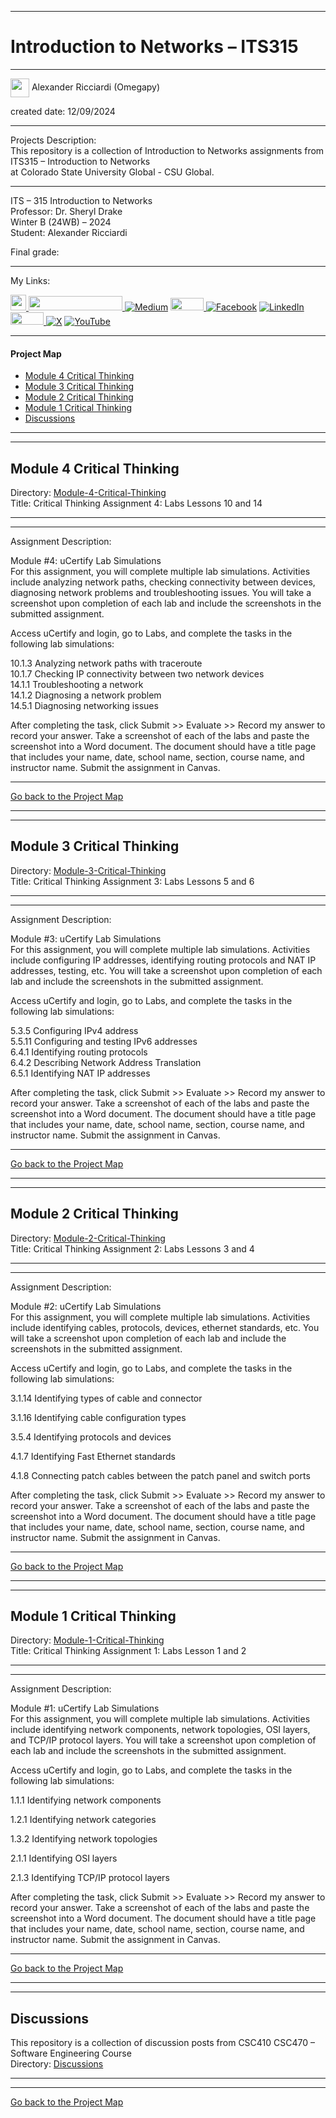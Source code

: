 ﻿-----------------------------------------------------------------------------------------------------------------------------
# Introduction to Networks – ITS315
-----------------------------------------------------------------------------------------------------------------------------

<img width="30" height="30" align="center" src="https://github.com/user-attachments/assets/a8e0ea66-5d8f-43b3-8fff-2c3d74d57f53"> Alexander Ricciardi (Omegapy)   

created date: 12/09/2024  

-----------------------------------------------------------------------------------------------------------------------------

Projects Description:    
This repository is a collection of Introduction to Networks assignments from ITS315 – Introduction to Networks  
at Colorado State University Global - CSU Global.  

-----------------------------------------------------------------------------------------------------------------------------

ITS – 315 Introduction to Networks    
Professor: Dr. Sheryl Drake  
Winter B (24WB) – 2024   
Student: Alexander Ricciardi   

Final grade: 

-----------------------------------------------------------------------------------------------------------------------------

My Links:   

<i><a href="https://www.alexomegapy.com" target="_blank"><img width="25" height="25" src="https://github.com/user-attachments/assets/a8e0ea66-5d8f-43b3-8fff-2c3d74d57f53"></i>
<i><a href="https://www.alexomegapy.com" target="_blank"><img width="150" height="23" src="https://github.com/user-attachments/assets/caa139ba-6b78-403f-902b-84450ff4d563"></i>
[![Medium](https://img.shields.io/badge/Medium-12100E?style=for-the-badge&logo=medium&logoColor=whit)](https://medium.com/@alex.omegapy)
<i><a href="https://dev.to/alex_ricciardi" target="_blank"><img width="53" height="20" src="https://github.com/user-attachments/assets/3dee9933-d8c9-4a38-b32e-b7a3c55e7e97"></i>
[![Facebook](https://img.shields.io/badge/Facebook-%231877F2.svg?logo=Facebook&logoColor=white)](https://www.facebook.com/profile.php?id=100089638857137)
[![LinkedIn](https://img.shields.io/badge/LinkedIn-%230077B5.svg?logo=linkedin&logoColor=white)](https://linkedin.com/in/alex-ricciardi)
<i><a href="https://www.threads.net/@alexomegapy?hl=en" target="_blank"><img width="53" height="20" src="https://github.com/user-attachments/assets/58c9e833-4501-42e4-b4fe-39ffafba99b2"></i>
[![X](https://img.shields.io/badge/X-black.svg?logo=X&logoColor=white)](https://x.com/AlexOmegapy)
[![YouTube](https://img.shields.io/badge/YouTube-%23FF0000.svg?logo=YouTube&logoColor=white)](https://www.youtube.com/channel/UC4rMaQ7sqywMZkfS1xGh2AA)     

-----------------------------------------------------------------------------------------------------------------------------

#### Project Map

- [Module 4 Critical Thinking](#module-4-critical-thinking)
- [Module 3 Critical Thinking](#module-3-critical-thinking)
- [Module 2 Critical Thinking](#module-2-critical-thinking)  
- [Module 1 Critical Thinking](#module-1-critical-thinking)   
- [Discussions](#discussions)

-----------------------------------------------------------------------------------------------------------------------------
-----------------------------------------------------------------------------------------------------------------------------
## Module 4 Critical Thinking 
Directory: [Module-4-Critical-Thinking](https://github.com/Omegapy/My-Academics-Portfolio/tree/main/Intro-Networks-ITS315/Module-4-Critical-Thinking)  
Title: Critical Thinking Assignment 4: Labs Lessons 10 and 14       

-----------------------------------------------------------------------------------------------------------------------------
-----------------------------------------------------------------------------------------------------------------------------

Assignment Description:  
  
Module #4: uCertify Lab Simulations  
For this assignment, you will complete multiple lab simulations. Activities include analyzing network paths, checking connectivity between devices, diagnosing network problems and troubleshooting issues. You will take a screenshot upon completion of each lab and include the screenshots in the submitted assignment.  

Access uCertify and login, go to Labs, and complete the tasks in the following lab simulations:  

10.1.3 Analyzing network paths with traceroute  
10.1.7 Checking IP connectivity between two network devices  
14.1.1 Troubleshooting a network  
14.1.2 Diagnosing a network problem  
14.5.1 Diagnosing networking issues  

After completing the task, click Submit >> Evaluate >> Record my answer to record your answer. Take a screenshot of each of the labs and paste the screenshot into a Word document. The document should have a title page that includes your name, date, school name, section, course name, and instructor name. Submit the assignment in Canvas.

-------------------------------------------------------------------------------------------

[Go back to the Project Map](#project-map)  

-----------------------------------------------------------------------------------------------------------------------------
-----------------------------------------------------------------------------------------------------------------------------
## Module 3 Critical Thinking 
Directory: [Module-3-Critical-Thinking](https://github.com/Omegapy/My-Academics-Portfolio/tree/main/Intro-Networks-ITS315/Module-3-Critical-Thinking)  
Title: Critical Thinking Assignment 3: Labs Lessons 5 and 6       

-----------------------------------------------------------------------------------------------------------------------------
-----------------------------------------------------------------------------------------------------------------------------

Assignment Description:  
  
Module #3: uCertify Lab Simulations  
For this assignment, you will complete multiple lab simulations.  Activities include configuring IP addresses, identifying routing protocols and NAT IP addresses, testing, etc. You will take a screenshot upon completion of each lab and include the screenshots in the submitted assignment.

Access uCertify and login, go to Labs, and complete the tasks in the following lab simulations:

5.3.5 Configuring IPv4 address  
5.5.11 Configuring and testing IPv6 addresses  
6.4.1 Identifying routing protocols  
6.4.2 Describing Network Address Translation  
6.5.1 Identifying NAT IP addresses  

After completing the task, click Submit >> Evaluate >> Record my answer to record your answer. Take a screenshot of each of the labs and paste the screenshot into a Word document. The document should have a title page that includes your name, date, school name, section, course name, and instructor name. Submit the assignment in Canvas.

-------------------------------------------------------------------------------------------

[Go back to the Project Map](#project-map)  

-----------------------------------------------------------------------------------------------------------------------------
-----------------------------------------------------------------------------------------------------------------------------
## Module 2 Critical Thinking 
Directory: [Module-2-Critical-Thinking](https://github.com/Omegapy/My-Academics-Portfolio/tree/main/Intro-Networks-ITS315/Module-2-Critical-Thinking)  
Title: Critical Thinking Assignment 2: Labs Lessons 3 and 4       

-----------------------------------------------------------------------------------------------------------------------------
-----------------------------------------------------------------------------------------------------------------------------

Assignment Description:  
  
Module #2: uCertify Lab Simulations  
For this assignment, you will complete multiple lab simulations.   Activities include identifying cables, protocols, devices, ethernet standards, etc. You will take a screenshot upon completion of each lab and include the screenshots in the submitted assignment.  

Access uCertify and login, go to Labs, and complete the tasks in the following lab simulations:

3.1.14 Identifying types of cable and connector

3.1.16 Identifying cable configuration types

3.5.4 Identifying protocols and devices

4.1.7 Identifying Fast Ethernet standards

4.1.8 Connecting patch cables between the patch panel and switch ports

After completing the task, click Submit >> Evaluate >> Record my answer to record your answer. Take a screenshot of each of the labs and paste the screenshot into a Word document. The document should have a title page that includes your name, date, school name, section, course name, and instructor name. Submit the assignment in Canvas.  

-------------------------------------------------------------------------------------------

[Go back to the Project Map](#project-map)  

-----------------------------------------------------------------------------------------------------------------------------
-----------------------------------------------------------------------------------------------------------------------------
## Module 1 Critical Thinking 
Directory: [Module-1-Critical-Thinking](https://github.com/Omegapy/My-Academics-Portfolio/tree/main/Intro-Networks-ITS315/Module-1-Critical-Thinking)  
Title: Critical Thinking Assignment 1: Labs Lesson 1 and 2     

-----------------------------------------------------------------------------------------------------------------------------
-----------------------------------------------------------------------------------------------------------------------------

Assignment Description:  
  
Module #1: uCertify Lab Simulations  
For this assignment, you will complete multiple lab simulations.   Activities include identifying network components, network topologies, OSI layers, and TCP/IP protocol layers. You will take a screenshot upon completion of each lab and include the screenshots in the submitted assignment.  

Access uCertify and login, go to Labs, and complete the tasks in the following lab simulations:

1.1.1 Identifying network components

1.2.1 Identifying network categories

1.3.2 Identifying network topologies

2.1.1 Identifying OSI layers

2.1.3 Identifying TCP/IP protocol layers

After completing the task, click Submit >> Evaluate >> Record my answer to record your answer. Take a screenshot of each of the labs and paste the screenshot into a Word document. The document should have a title page that includes your name, date, school name, section, course name, and instructor name. Submit the assignment in Canvas.  

-------------------------------------------------------------------------------------------

[Go back to the Project Map](#project-map)  

-----------------------------------------------------------------------------------------------------------------------------
-----------------------------------------------------------------------------------------------------------------------------
## Discussions 
This repository is a collection of discussion posts from CSC410 CSC470 – Software Engineering Course  
Directory: [Discussions](https://github.com/Omegapy/My-Academics-Portfolio/tree/main/Intro-Networks-ITS315/Discussions)

-----------------------------------------------------------------------------------------------------------------------------
-----------------------------------------------------------------------------------------------------------------------------

[Go back to the Project Map](#project-map)

